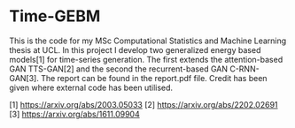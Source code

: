 # Time-GEBM

This is the code for my MSc Computational Statistics and Machine Learning thesis at UCL. In this project I develop two generalized energy based models[1] for time-series generation. The first extends the attention-based GAN TTS-GAN[2] and the second the recurrent-based GAN C-RNN-GAN[3]. The report can be found in the report.pdf file. Credit has been given where external code has been utilised.

[1] https://arxiv.org/abs/2003.05033
[2] https://arxiv.org/abs/2202.02691
[3] https://arxiv.org/abs/1611.09904




